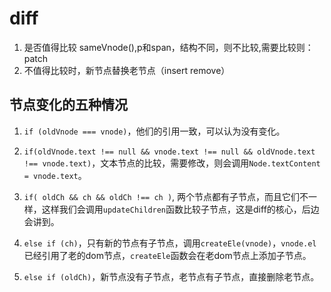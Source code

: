 # diff

1. 是否值得比较  sameVnode(),p和span，结构不同，则不比较,需要比较则：patch
2. 不值得比较时，新节点替换老节点（insert  remove）



## 节点变化的五种情况

1. `if (oldVnode === vnode)`，他们的引用一致，可以认为没有变化。
2. `if(oldVnode.text !== null && vnode.text !== null && oldVnode.text !== vnode.text)`，文本节点的比较，需要修改，则会调用`Node.textContent = vnode.text`。

1. `if( oldCh && ch && oldCh !== ch )`, 两个节点都有子节点，而且它们不一样，这样我们会调用`updateChildren`函数比较子节点，这是diff的核心，后边会讲到。
2. `else if (ch)`，只有新的节点有子节点，调用`createEle(vnode)`，`vnode.el`已经引用了老的dom节点，`createEle`函数会在老dom节点上添加子节点。

1. `else if (oldCh)`，新节点没有子节点，老节点有子节点，直接删除老节点。